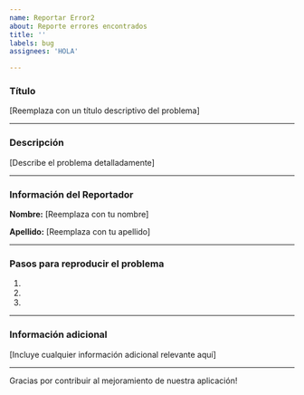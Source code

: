 ```yaml
---
name: Reportar Error2
about: Reporte errores encontrados
title: ''
labels: bug
assignees: 'HOLA'

---
```


### Título

[Reemplaza con un título descriptivo del problema]

---

### Descripción

[Describe el problema detalladamente]

---

### Información del Reportador

**Nombre:**
[Reemplaza con tu nombre]

**Apellido:**
[Reemplaza con tu apellido]

---

### Pasos para reproducir el problema

1. 
2. 
3. 

---

### Información adicional

[Incluye cualquier información adicional relevante aquí]

---

Gracias por contribuir al mejoramiento de nuestra aplicación!
